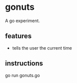 gonuts
======

A go experiment.

features
--------
 - tells the user the current time 


instructions
------------
go run gonuts.go
